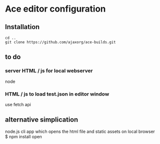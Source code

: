 # Ace editor configuration
## Installation
    cd ..
    git clone https://github.com/ajaxorg/ace-builds.git 
## to do
### server HTML / js for local webserver
node
### HTML / js to load test.json in editor window
use fetch api
## alternative simplication
node.js cli app which opens the html file and static assets on local browser
$ npm install open
